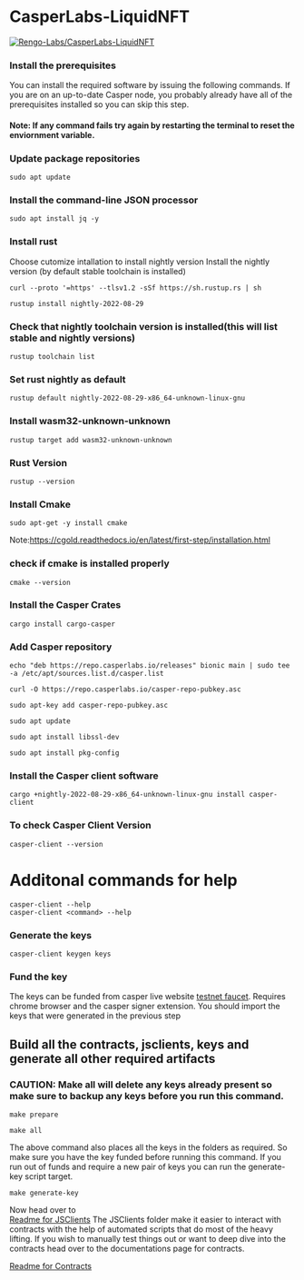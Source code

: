 # CasperLabs-LiquidNFT

[![Rengo-Labs/CasperLabs-LiquidNFT](https://circleci.com/gh/Rengo-Labs/CasperLabs-LiquidNFT.svg?style=svg)](https://circleci.com/gh/Rengo-Labs/CasperLabs-LiquidNFT)

### Install the prerequisites

You can install the required software by issuing the following commands. If you are on an up-to-date Casper node, you probably already have all of the prerequisites installed so you can skip this step.

#### Note: If any command fails try again by restarting the terminal to reset the enviornment variable.


### Update package repositories
```
sudo apt update
```
### Install the command-line JSON processor
```
sudo apt install jq -y
```
### Install rust
Choose cutomize intallation to install nightly version
Install the nightly version (by default stable toolchain is installed)
```
curl --proto '=https' --tlsv1.2 -sSf https://sh.rustup.rs | sh
```
```
rustup install nightly-2022-08-29
```
### Check that nightly toolchain version is installed(this will list stable and nightly versions)
```
rustup toolchain list
```
### Set rust nightly as default
```
rustup default nightly-2022-08-29-x86_64-unknown-linux-gnu
```
### Install wasm32-unknown-unknown
```
rustup target add wasm32-unknown-unknown
```
### Rust Version
```
rustup --version
```
### Install Cmake
```
sudo apt-get -y install cmake
```
Note:https://cgold.readthedocs.io/en/latest/first-step/installation.html
### check if cmake is installed properly
```
cmake --version
```
### Install the Casper Crates
```
cargo install cargo-casper
```
### Add Casper repository

```
echo "deb https://repo.casperlabs.io/releases" bionic main | sudo tee -a /etc/apt/sources.list.d/casper.list
```
```
curl -O https://repo.casperlabs.io/casper-repo-pubkey.asc
```
```
sudo apt-key add casper-repo-pubkey.asc
```
```
sudo apt update
```
```
sudo apt install libssl-dev
```
```
sudo apt install pkg-config
```
### Install the Casper client software
```
cargo +nightly-2022-08-29-x86_64-unknown-linux-gnu install casper-client
```
### To check Casper Client Version
```
casper-client --version
```
# Additonal commands for help
```
casper-client --help
casper-client <command> --help
```

### Generate the keys

```
casper-client keygen keys

```
### Fund the key

The keys can be funded from casper live website [testnet faucet](https://testnet.cspr.live/tools/faucet). Requires chrome browser and the casper signer extension. You should import the keys that were generated in the previous step

## Build all the contracts, jsclients, keys and generate all other required artifacts
### CAUTION: Make all will delete any keys already present so make sure to backup any keys before you run this command.
```
make prepare
```
```
make all
```
The above command also places all the keys in the folders as required. So make sure you have the key funded before running this command.
If you run out of funds and require a new pair of keys you can run the generate-key script target.
```
make generate-key
```

Now head over to <br />
[Readme for JSClients](JsClients/readme.md)
The JSClients folder make it easier to interact with contracts with the help of automated scripts that do most of the heavy lifting. If you wish to manually test things out or want to deep dive into the contracts head over to the documentations page for contracts.

[Readme for Contracts](Contracts/README.md) <br />
